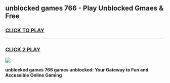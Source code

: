 
## unblocked games 766 - Play Unblocked Gmaes & Free
<h3>
<a href="https://premium.freeplayer.one?title=unblocked_games_766&ref=20F">CLICK TO PLAY</a></h3>
<hr>

<h3>
<a href="https://premium.freeplayer.one?title=unblocked_games_766&ref=20F">CLICK 2 PLAY</a>
  
</h3>

<a href="https://premium.freeplayer.one?title=unblocked_games_766&ref=20F/"><img src="https://clearcache.store/games.png"></a>


**unblocked games 766 games unblocked: Your Gateway to Fun and Accessible Online Gaming**
